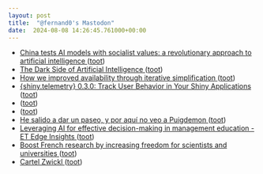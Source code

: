 ```yaml
---
layout: post
title:  "@fernand0's Mastodon"
date:  2024-08-08 14:26:45.761000+00:00
---
```

*  [China tests AI models with socialist values: a revolutionary approach to artificial intelligence ](https://www.thenational-somaliland.com/china-tests-ai-models-with-socialist-values-a-revolutionary-approach-to-artificial-intelligence) ([toot](https://mastodon.social/@fernand0/112926864556616273))
*  [The Dark Side of Artificial Intelligence ](https://technative.io/the-dark-side-of-artificial-intelligence) ([toot](https://mastodon.social/@fernand0/112926708965254244))
*  [How we improved availability through iterative simplification ](https://github.blog/engineering/engineering-principles/how-we-improved-availability-through-iterative-simplification) ([toot](https://mastodon.social/@fernand0/112926433112771568))
*  [{shiny.telemetry} 0.3.0: Track User Behavior in Your Shiny Applications ](https://www.appsilon.com/post/shiny-telemetry-0-3-0-updat) ([toot](https://mastodon.social/@fernand0/112926225789548033))
*  [ ](https://mastodon.manalejandro.com/@ale) ([toot](https://mastodon.social/@fernand0/112926221303595044))
*  [ ](https://mastodon.manalejandro.com/@ale) ([toot](https://mastodon.social/@fernand0/112926194112194683))
*  [He salido a dar un paseo, y por aquí no veo a Puigdemon ](https://mastodon.social/@fernand0/112926009365741567) ([toot](https://mastodon.social/@fernand0/112926009365741567))
*  [Leveraging AI for effective decision-making in management education - ET Edge Insights  ](https://etedge-insights.com/technology/artificial-intelligence/leveraging-ai-for-effective-decision-making-in-management-education/) ([toot](https://mastodon.social/@fernand0/112925866090632930))
*  [Boost French research by increasing freedom for scientists and universities ](https://www.nature.com/articles/d41586-024-02382-) ([toot](https://mastodon.social/@fernand0/112925659314135181))
*  [Cartel Zwickl ](https://www.flickr.com/photos/fernand0/53895290149) ([toot](https://mastodon.social/@fernand0/112925617133909607))
